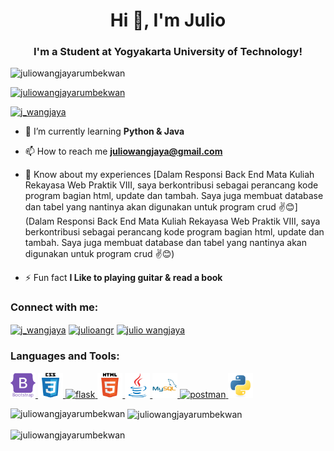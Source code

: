 <h1 align="center">Hi 👋, I'm Julio</h1>
<h3 align="center">I'm a Student at Yogyakarta University of Technology!</h3>

<p align="left"> <img src="https://komarev.com/ghpvc/?username=juliowangjayarumbekwan&label=Profile%20views&color=0e75b6&style=flat" alt="juliowangjayarumbekwan" /> </p>

<p align="left"> <a href="https://github.com/ryo-ma/github-profile-trophy"><img src="https://github-profile-trophy.vercel.app/?username=juliowangjayarumbekwan" alt="juliowangjayarumbekwan" /></a> </p>

<p align="left"> <a href="https://twitter.com/j_wangjaya" target="blank"><img src="https://img.shields.io/twitter/follow/j_wangjaya?logo=twitter&style=for-the-badge" alt="j_wangjaya" /></a> </p>

- 🌱 I’m currently learning **Python & Java**

- 📫 How to reach me **juliowangjaya@gmail.com**

- 📄 Know about my experiences [Dalam Responsi Back End Mata Kuliah Rekayasa Web Praktik VIII, saya berkontribusi sebagai perancang kode program bagian html, update dan tambah. Saya juga membuat database dan tabel yang nantinya akan digunakan untuk program crud ✌😊](Dalam Responsi Back End Mata Kuliah Rekayasa Web Praktik VIII, saya berkontribusi sebagai perancang kode program bagian html, update dan tambah. Saya juga membuat database dan tabel yang nantinya akan digunakan untuk program crud ✌😊)

- ⚡ Fun fact **I Like to playing guitar & read a book**

<h3 align="left">Connect with me:</h3>
<p align="left">
<a href="https://twitter.com/j_wangjaya" target="blank"><img align="center" src="https://raw.githubusercontent.com/rahuldkjain/github-profile-readme-generator/master/src/images/icons/Social/twitter.svg" alt="j_wangjaya" height="30" width="40" /></a>
<a href="https://instagram.com/julioangr" target="blank"><img align="center" src="https://raw.githubusercontent.com/rahuldkjain/github-profile-readme-generator/master/src/images/icons/Social/instagram.svg" alt="julioangr" height="30" width="40" /></a>
<a href="https://www.youtube.com/c/julio wangjaya" target="blank"><img align="center" src="https://raw.githubusercontent.com/rahuldkjain/github-profile-readme-generator/master/src/images/icons/Social/youtube.svg" alt="julio wangjaya" height="30" width="40" /></a>
</p>

<h3 align="left">Languages and Tools:</h3>
<p align="left"> <a href="https://getbootstrap.com" target="_blank" rel="noreferrer"> <img src="https://raw.githubusercontent.com/devicons/devicon/master/icons/bootstrap/bootstrap-plain-wordmark.svg" alt="bootstrap" width="40" height="40"/> </a> <a href="https://www.w3schools.com/css/" target="_blank" rel="noreferrer"> <img src="https://raw.githubusercontent.com/devicons/devicon/master/icons/css3/css3-original-wordmark.svg" alt="css3" width="40" height="40"/> </a> <a href="https://flask.palletsprojects.com/" target="_blank" rel="noreferrer"> <img src="https://www.vectorlogo.zone/logos/pocoo_flask/pocoo_flask-icon.svg" alt="flask" width="40" height="40"/> </a> <a href="https://www.w3.org/html/" target="_blank" rel="noreferrer"> <img src="https://raw.githubusercontent.com/devicons/devicon/master/icons/html5/html5-original-wordmark.svg" alt="html5" width="40" height="40"/> </a> <a href="https://www.java.com" target="_blank" rel="noreferrer"> <img src="https://raw.githubusercontent.com/devicons/devicon/master/icons/java/java-original.svg" alt="java" width="40" height="40"/> </a> <a href="https://www.mysql.com/" target="_blank" rel="noreferrer"> <img src="https://raw.githubusercontent.com/devicons/devicon/master/icons/mysql/mysql-original-wordmark.svg" alt="mysql" width="40" height="40"/> </a> <a href="https://postman.com" target="_blank" rel="noreferrer"> <img src="https://www.vectorlogo.zone/logos/getpostman/getpostman-icon.svg" alt="postman" width="40" height="40"/> </a> <a href="https://www.python.org" target="_blank" rel="noreferrer"> <img src="https://raw.githubusercontent.com/devicons/devicon/master/icons/python/python-original.svg" alt="python" width="40" height="40"/> </a> </p>

<p><img align="left" src="https://github-readme-stats.vercel.app/api/top-langs?username=juliowangjayarumbekwan&show_icons=true&locale=en&layout=compact" alt="juliowangjayarumbekwan" /></p>

<p>&nbsp;<img align="center" src="https://github-readme-stats.vercel.app/api?username=juliowangjayarumbekwan&show_icons=true&locale=en" alt="juliowangjayarumbekwan" /></p>

<p><img align="center" src="https://github-readme-streak-stats.herokuapp.com/?user=juliowangjayarumbekwan&" alt="juliowangjayarumbekwan" /></p>
